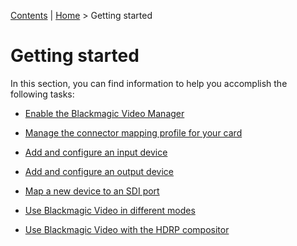 [Contents](TableOfContents.md) | [Home](index.md) > Getting started

# Getting started

In this section, you can find information to help you accomplish the following tasks:

* [Enable the Blackmagic Video Manager](enabling-blackmagic-video.md)

* [Manage the connector mapping profile for your card](managing-connector-mapping-profiles.md)

* [Add and configure an input device](input-device.md)

* [Add and configure an output device](output-device.md)

* [Map a new device to an SDI port](mapping-new-device.md)

* [Use Blackmagic Video in different modes](using-blackmagic-modes.md)

* [Use Blackmagic Video with the HDRP compositor](using-blackmagic-video-with-the-HDRP-compositor.md)
